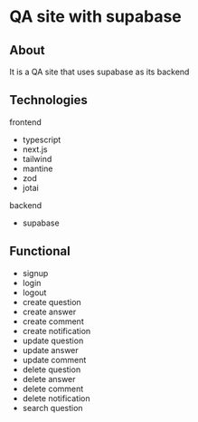 # QA site with supabase

## About
It is a QA site that uses supabase as its backend

## Technologies
frontend
- typescript
- next.js
- tailwind
- mantine
- zod
- jotai

backend
- supabase

## Functional
- signup
- login
- logout
- create question
- create answer
- create comment
- create notification
- update question
- update answer
- update comment
- delete question
- delete answer
- delete comment
- delete notification
- search question
